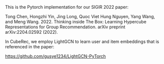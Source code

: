 This is the Pytorch implementation for our SIGIR 2022 paper:

Tong Chen, Hongzhi Yin, Jing Long, Quoc Viet Hung Nguyen, Yang Wang, and Meng Wang. 2022. Thinking inside
The Box: Learning Hypercube Representations for Group Recommendation. arXiv preprint arXiv:2204.02592 (2022).

In CubeRec, we employ LightGCN to learn user and item embeddings that is referenced in the paper:

https://github.com/gusye1234/LightGCN-PyTorch
